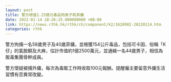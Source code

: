 ```yaml
---
layout: post
title: 警方檢值1.25億元毒品拘男子和菲傭
date: 2022-01-14 18:26:25.000000000 +08:00
link: https://news.rthk.hk/rthk/ch/component/k2/1628902-20220114.htm
categories: rthk
---
```


警方拘捕一名58歲男子及40歲菲傭，並檢獲154公斤毒品，包括可卡因、俗稱「K仔」的氯胺酮及大麻，估計市值約1億2500萬元，並通緝一名44歲男子，相信為販毒集團骨幹成員。

警方懷疑被捕外傭，每次為毒販工作時收取100元報酬。提醒僱主要留意外傭生活習慣有否異常改變。
